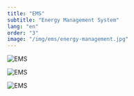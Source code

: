 ```yaml
---
title: "EMS"
subtitle: "Energy Management System"
lang: "en"
order: "3"
image: "/img/ems/energy-management.jpg"
---
```


![EMS](/img/ems/00.jpg)

![EMS](/img/ems/01.jpg)

![EMS](/img/ems/06.jpg)

